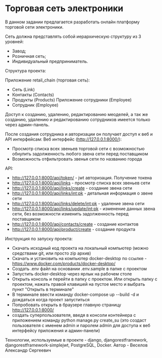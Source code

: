 # Торговая сеть электроники

В данном задании предлагается разработать онлайн платформу торговой сети электроники.

Сеть должна представлять собой иерархическую структуру из 3 уровней:

- Завод;
- Розничная сеть;
- Индивидуальный предприниматель.
  
Структура проекта:

Приложение retail_chain (торговая сеть):
- Сеть (Link)
- Контакты (Contacts)
- Продукты (Products)
Приложение сотрудники (Employee)
- Сотрудник (Employee)

Доступ к созданию, удалению, редактированию меоделей, а так же созданию, удалению и редактированию сотрудников имеется только через админ-панель.

После создания сотрудника и авторизации он получает доступ к веб и API интерфейсам:
Веб интерфейс (http://127.0.0.1:8000/):
- Просмотр списка всех звеньев торговой сети с возможностью обнулить задолженность любого звена сети перед поставщиком
- Возможность отфильтровать звенья сети по названию города

API:
- http://127.0.0.1:8000/api/token/ - jwt авторизация. Получение токена
- http://127.0.0.1:8000/api/links - просмотр списка всех звеньев сети
- http://127.0.0.1:8000/api/links/create - создание звена сети
- http://127.0.0.1:8000/api/links/<int:pk> - детальная информация о звене сети
- http://127.0.0.1:8000/api/links/delete/<int:pk> - удаление звена сети
- http://127.0.0.1:8000/api/links/update/<int:pk> - изменение данных звена сети, без возможности изменить задолженность перед поставщиком
- http://127.0.0.1:8000/api/contacts/create - создание контактов
- http://127.0.0.1:8000/api/product/create - создание продукта

Инструкция по запуску проекта:
- Скачать исходный код проекта на локальный компьютер (можно средствами git, или просто zip архив)
- Скачать и установить на компьютер docker-desktop по ссылке - https://www.docker.com/products/docker-desktop/
- Создать .env файл на основании .env.sample в папке с проектом
- Запустить docker-desktop через ярлык на рабочем столе
- Открыть консоль и перейти в папку с проектом. Или открыть папку с проектом, нажать правой клавишей на пустое место и выбрать пункт "Открыть в терминале"
- В терминале ввести команду docker-compose up --build -d и дождаться когда проект запуститься
- Попробовать открыть в браузере главную страницу http://127.0.0.1:8000/
- создать суперпользователя, введя в консоли контейнера с приложением команду python manage.py create_su (это создаст пользователя с именем admin и паролем admin для доступа к веб интерфейсу приложения и админ-панели)

Технологии, используемые в проекте - django, djangorestframework, djangorestframework-simplejwt, PostgreSQL, Docker.
Автор - Веселов Александр Сергеевич

